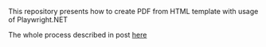 
This repository presents how to create PDF from HTML template with usage of Playwright.NET

The whole process described in post [here](https://bakson.dev/2022/10/16/pdf-from-html.html)